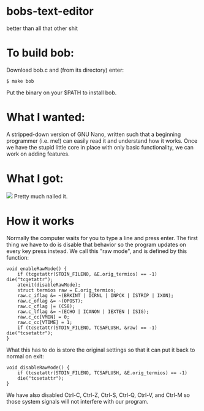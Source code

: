 # bobs-text-editor
better than all that other shit

# To build bob:
Download bob.c and (from its directory) enter:

    $ make bob

Put the binary on your $PATH to install bob.

# What I wanted:
A stripped-down version of GNU Nano, written such that a beginning programmer (i.e. me!) can easily read it and understand how it works. Once we have the stupid little core in place with only basic functionality, we can work on adding features.

# What I got:
![](https://github.com/porkostomus/bobs-text-editor/blob/master/shot-2018-03-25_23-08-51.png)
Pretty much nailed it.

# How it works
Normally the computer waits for you to type a line and press enter. The first thing we have to do is disable that behavior so the program updates on every key press instead. We call this "raw mode", and is defined by this function:

    void enableRawMode() {
        if (tcgetattr(STDIN_FILENO, &E.orig_termios) == -1) die("tcgetattr");
        atexit(disableRawMode);
        struct termios raw = E.orig_termios;
        raw.c_iflag &= ~(BRKINT | ICRNL | INPCK | ISTRIP | IXON);
        raw.c_oflag &= ~(OPOST);
        raw.c_cflag |= (CS8);
        raw.c_lflag &= ~(ECHO | ICANON | IEXTEN | ISIG);
        raw.c_cc[VMIN] = 0;
        raw.c_cc[VTIME] = 1;
        if (tcsetattr(STDIN_FILENO, TCSAFLUSH, &raw) == -1) die("tcsetattr");
    }

What this has to do is store the original settings so that it can put it back to normal on exit:

    void disableRawMode() {
        if (tcsetattr(STDIN_FILENO, TCSAFLUSH, &E.orig_termios) == -1)
        die("tcsetattr");
    }
    
We have also disabled Ctrl-C, Ctrl-Z, Ctrl-S, Ctrl-Q, Ctrl-V, and Ctrl-M so those system signals will not interfere with our program.
